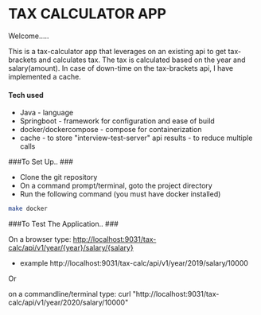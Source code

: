 # TAX CALCULATOR APP #

Welcome.....

This is a tax-calculator app that leverages on an existing api to get tax-brackets and calculates tax.
The tax is calculated based on the year and salary(amount). In case of down-time on the tax-brackets api, I have implemented a cache. 

#### Tech used
- Java - language
- Springboot - framework for configuration and ease of build
- docker/dockercompose - compose for containerization
- cache - to store "interview-test-server" api results - to reduce multiple calls


###To Set Up.. ###
- Clone the git repository
- On a command prompt/terminal, goto the project directory  
- Run the following command (you must have docker installed)

```bash
make docker
```

###To Test The Application.. ###

On a browser type:
[http://localhost:9031/tax-calc/api/v1/year/{year}/salary/{salary}](http://localhost:9031/tax-calc/api/v1/year/2019/salary/10000)
- example http://localhost:9031/tax-calc/api/v1/year/2019/salary/10000

Or 

on a commandline/terminal type:
curl "http://localhost:9031/tax-calc/api/v1/year/2020/salary/10000"
